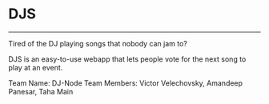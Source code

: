 # DJS
---

Tired of the DJ playing songs that nobody can jam to?

DJS is an easy-to-use webapp that lets people vote for the next song to play
at an event.

Team Name: DJ-Node
Team Members: Victor Velechovsky, Amandeep Panesar, Taha Main
